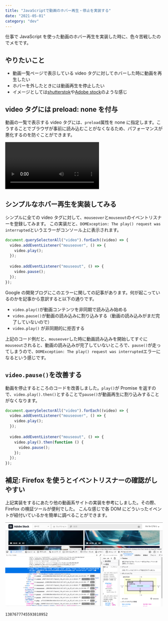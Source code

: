 ```yaml
---
title: "JavaScriptで動画のホバー再生・停止を実装する"
date: "2021-05-01"
category: "dev"
---
```


仕事で JavaScript を使った動画のホバー再生を実装した時に、色々苦戦したのでメモです。

## やりたいこと

- 動画一覧ページで表示している video タグに対してホバーした時に動画を再生したい
- ホバーを外したときには動画再生を停止したい
- イメージとしては[shutterstok](https://www.shutterstock.com/ja/video/featured/Together-Again-Stock-Footage-294196007)や[Adobe stock](https://stock.adobe.com/jp/collections/UUcTLZzjqflZi38Tr6tjCc2py2yjOI2j)のような感じ

## video タグには preload: none を付与

動画の一覧で表示する video タグには、`preload`属性を none に指定します。こうすることでブラウザが事前に読み込むことがなくなるため、パフォーマンスが悪化するのを防ぐことができます。

[<video>: The Video Embed element - HTML: HyperText Markup Language | MDN](https://developer.mozilla.org/en-US/docs/Web/HTML/Element/video)

## シンプルなホバー再生を実装してみる

シンプルに全ての video タグに対して、`mouseover`と`mouseout`のイベントリスナーを登録してみます。
この実装だと、`DOMException: The play() request was interrupted`というエラーがコンソール上に表示されます。

```js
document.querySelectorAll("video").forEach((video) => {
  video.addEventListener("mouseover", () => {
    video.play();
  });

  video.addEventListener("mouseout", () => {
    video.pause();
  });
});
```

Google の開発ブログにこのエラーに関しての記事があります。何が起こっているのかを記事から意訳すると以下の通りです。

- `video.play()`が動画コンテンツを非同期で読み込み始める
- `video.pause()`が動画の読み込みに割り込みする（動画の読み込みがまだ完了していないので）
- `video.play()` が非同期的に拒否する

上記のコード例だと、`mouseover`した時に動画読み込みを開始してすぐに`mouseout`されると、動画の読み込みが完了していないところで、`pause()`が走ってしまうので、`DOMException: The play() request was interrupted`エラーになるという感じです。

## `video.pause()`を改善する

動画を停止するところのコードを改善しました。`play()`が Promise を返すので、`video.play().then()`とすることで`pause()`が動画再生に割り込みすることがなくなります。

```js
document.querySelectorAll("video").forEach((video) => {
  video.addEventListener("mouseover", () => {
    video.play();
  });

  video.addEventListener("mouseout", () => {
    video.play().then(function () {
      video.pause();
    });
  });
});
```

## 補足: Firefox を使うとイベントリスナーの確認がしやすい

上記実装をするにあたり他の動画系サイトの実装を参考にしました。その際、Firefox の検証ツールが便利でした。
こんな感じで各 DOM にどういったイベントが紐付いているかを簡単に調べることができます。

![](img1.png)

```twitter
1387677745593810952
```
